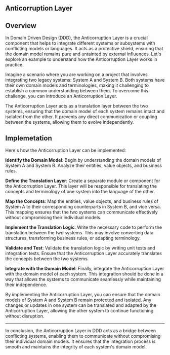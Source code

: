 ## Anticorruption Layer

## Overview

In Domain Driven Design (DDD), the Anticorruption Layer is a crucial component that helps to integrate different systems or subsystems with conflicting models or languages. It acts as a protective shield, ensuring that the domain model remains pure and untainted by external influences. Let's explore an example to understand how the Anticorruption Layer works in practice.

Imagine a scenario where you are working on a project that involves integrating two legacy systems: System A and System B. Both systems have their own domain models and terminologies, making it challenging to establish a common understanding between them. To overcome this challenge, you can introduce an Anticorruption Layer.

The Anticorruption Layer acts as a translation layer between the two systems, ensuring that the domain model of each system remains intact and isolated from the other. It prevents any direct communication or coupling between the systems, allowing them to evolve independently.


## Implemetation

Here's how the Anticorruption Layer can be implemented:


**Identify the Domain Model**: Begin by understanding the domain models of System A and System B. Analyze their entities, value objects, and business rules.

**Define the Translation Layer**: Create a separate module or component for the Anticorruption Layer. This layer will be responsible for translating the concepts and terminology of one system into the language of the other.

**Map the Concepts**: Map the entities, value objects, and business rules of System A to their corresponding counterparts in System B, and vice versa. This mapping ensures that the two systems can communicate effectively without compromising their individual models.

**Implement the Translation Logic**: Write the necessary code to perform the translation between the two systems. This may involve converting data structures, transforming business rules, or adapting terminology.

**Validate and Test**: Validate the translation logic by writing unit tests and integration tests. Ensure that the Anticorruption Layer accurately translates the concepts between the two systems.

**Integrate with the Domain Model**: Finally, integrate the Anticorruption Layer with the domain model of each system. This integration should be done in a way that allows the systems to communicate seamlessly while maintaining their independence.

By implementing the Anticorruption Layer, you can ensure that the domain models of System A and System B remain protected and isolated. Any changes or updates in one system can be translated and adapted by the Anticorruption Layer, allowing the other system to continue functioning without disruption.

---

In conclusion, the Anticorruption Layer in DDD acts as a bridge between conflicting systems, enabling them to communicate without compromising their individual domain models. It ensures that the integration process is smooth and maintains the integrity of each system's domain model.
